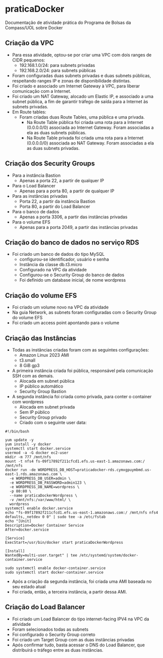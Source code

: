 # praticaDocker
Documentação de atividade prática do Programa de Bolsas da Compass/UOL sobre Docker

## Criação da VPC
- Para essa atividade, optou-se por criar uma VPC com dois ranges de CIDR pequenos:
   - 192.168.1.0/24: para subnets privadas
   - 192.168.2.0/24: para subnets públicas
- Foram configuradas duas subnets privadas e duas subnets públicas, respeitando ranges IP e zonas de disponibilidade distintas.
- Foi criado e associado um Internet Gateway à VPC, para liberar comunicação com a Internet.
- Foi criado um NAT Gateway, alocado um Elastic IP, e associado a uma subnet pública, a fim de garantir tráfego de saída para a Internet às subnets privadas.
- Em Route tables:
  - Foram criadas duas Route Tables, uma pública e uma privada.
    - Na Route Table pública foi criada uma rota para a Internet (0.0.0.0/0) associada ao Internet Gateway. Foram associadas a ela as duas subnets públicas.
    - Na Route Table privada foi criada uma rota para a Internet (0.0.0.0/0) associada ao NAT Gateway. Foram associadas a ela as duas subnets privadas.

## Criação dos Security Groups
- Para a instância Bastion
   - Apenas a porta 22, a partir de qualquer IP
- Para o Load Balancer
   - Apenas para a porta 80, a partir de qualquer IP
- Para as instâncias privadas
   - Porta 22, a partir da instância Bastion
   - Porta 80, a partir do Load Balancer
- Para o banco de dados
   - Apenas a porta 3306, a partir das instâncias privadas
- Para o volume EFS
   - Apenas para a porta 2049, a partir das instâncias privadas

## Criação do banco de dados no serviço RDS
- Foi criado um banco de dados do tipo MySQL
   - configurou-se identificador, usuário e senha
   - Instância da classe db.t3.micro
   - Configurado na VPC da atividade
   - Configurou-se o Security Group do banco de dados
   - Foi definido um database inicial, de nome wordpress

## Criação do volume EFS
- Foi criado um volume novo na VPC da atividade
- Na guia Network, as subnets foram configuradas com o Security Group do volume EFS
- Foi criado um access point apontando para o volume
   
## Criação das Instâncias
- Todas as instâncias criadas foram com as seguintes configurações:
   - Amazon Linux 2023 AMI
   - t3.small
   - 8 GiB gp3
- A primeira instância criada foi pública, responsável pela comunicação SSH com as demais.
   - Alocada em subnet pública
   - IP público automático
   - Security Group Bastion
- A segunda instância foi criada como privada, para conter o container com wordpress
   - Alocada em subnet privada
   - Sem IP público
   - Security Group privado
   - Criado com o seguinte user data:

```
#!/bin/bash

yum update -y
yum install -y docker
systemctl start docker.service
usermod -a -G docker ec2-user
mkdir -m 777 /mnt/nfs
mount -t nfs4 fs-09f17892f211cfcd1.efs.us-east-1.amazonaws.com:/ /mnt/nfs
docker run -de WORDPRESS_DB_HOST=praticadocker-rds.cymxgpuymbmd.us-east-1.rds.amazonaws.com \
  -e WORDPRESS_DB_USER=admin \
  -e WORDPRESS_DB_PASSWORD=admin123 \
  -e WORDPRESS_DB_NAME=wordpress \
  -p 80:80 \
  --name praticaDockerWordpress \
  -v /mnt/nfs:/var/www/html/ \
  wordpress
systemctl enable docker.service
echo "fs-09f17892f211cfcd1.efs.us-east-1.amazonaws.com:/ /mnt/nfs nfs4 defaults,_netdev 0 0" | sudo tee -a /etc/fstab
echo "[Unit]
Description=Docker Container Service
After=docker.service

[Service]
ExecStart=/usr/bin/docker start praticaDockerWordpress

[Install]
WantedBy=multi-user.target" | tee /etc/systemd/system/docker-container.service

sudo systemctl enable docker-container.service
sudo systemctl start docker-container.service

```

- Após a criação da segunda instância, foi criada uma AMI baseada no seu estado atual
- Foi criada, então, a terceira instância, a partir dessa AMI.

## Criação do Load Balancer
- Foi criado um Load Balancer do tipo internet-facing IPV4 na VPC da atividade
- Foram selecionados todas as subnets
- Foi configurado o Security Group correto
- Foi criado um Target Group com as duas instâncias privadas
- Após confirmar tudo, basta acessar o DNS do Load Balancer, que distribuirá o tráfego entre as duas instâncias.

